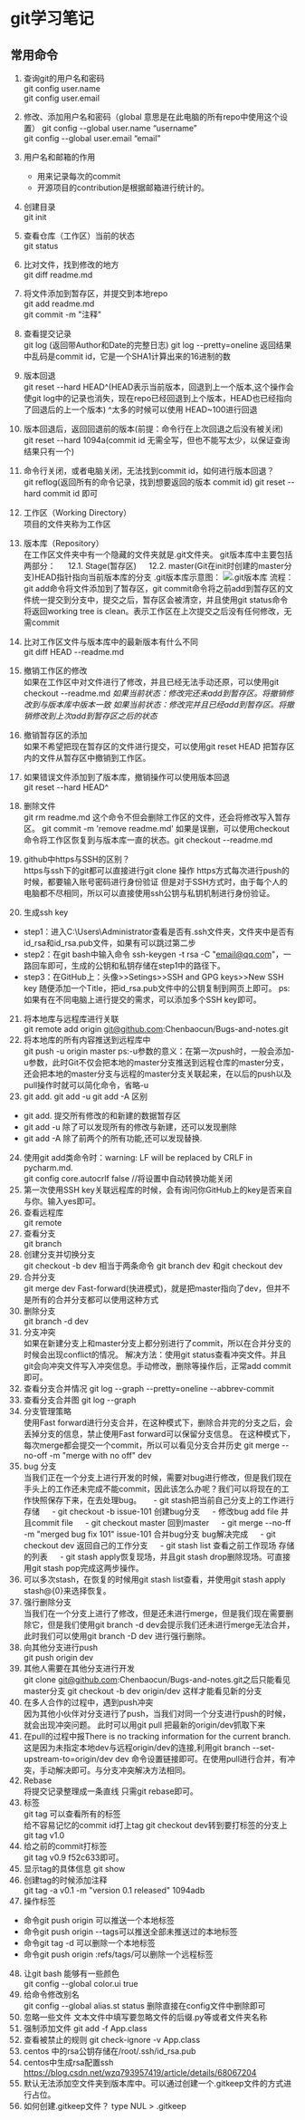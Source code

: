 # git学习笔记

## 常用命令
1. 查询git的用户名和密码  
git config user.name  
git config user.email

2. 修改、添加用户名和密码（global 意思是在此电脑的所有repo中使用这个设置）
git config --global user.name “username”  
git config --global user.email “email”  
3. 用户名和邮箱的作用  
   - 用来记录每次的commit
   - 开源项目的contribution是根据邮箱进行统计的。  
4. 创建目录  
   git init  
5. 查看仓库（工作区）当前的状态  
   git status
6. 比对文件，找到修改的地方  
   git diff readme.md
7. 将文件添加到暂存区，并提交到本地repo  
   git add readme.md   
   git commit -m "注释"  
8. 查看提交记录  
git log (返回带Author和Date的完整日志)
git log --pretty=oneline
返回结果中乱码是commit id，它是一个SHA1计算出来的16进制的数
9. 版本回退  
git reset --hard HEAD^(HEAD表示当前版本，回退到上一个版本,这个操作会使git log中的记录也消失，现在repo已经回退到上个版本，HEAD也已经指向了回退后的上一个版本)
^太多的时候可以使用 HEAD~100进行回退
10. 版本回退后，返回回退前的版本(前提：命令行在上次回退之后没有被关闭)  
git reset --hard 1094a(commit id 无需全写，但也不能写太少，以保证查询结果只有一个)
11. 命令行关闭，或者电脑关闭，无法找到commit id，如何进行版本回退？  
git reflog(返回所有的命令记录，找到想要返回的版本 commit id)
git reset --hard commit id 即可
12. 工作区（Working Directory）  
项目的文件夹称为工作区
13. 版本库（Repository）  
在工作区文件夹中有一个隐藏的文件夹就是.git文件夹。
git版本库中主要包括两部分：
&emsp; 12.1. Stage(暂存区)
&emsp; 12.2. master(Git在init时创建的master分支)HEAD指针指向当前版本库的分支
.git版本库示意图：
![.git版本库](/img/Repository.jpg)
流程：git add命令将文件添加到了暂存区，git commit命令将之前add到暂存区的文件统一提交到分支中，提交之后，暂存区会被清空，并且使用git status命令将返回working tree is clean。表示工作区在上次提交之后没有任何修改，无需commit
14. 比对工作区文件与版本库中的最新版本有什么不同  
git diff HEAD --readme.md
15. 撤销工作区的修改  
如果在工作区中对文件进行了修改，并且已经无法手动还原，可以使用git checkout --readme.md
*如果当前状态：修改完还未add到暂存区。将撤销修改到与版本库中版本一致*
*如果当前状态：修改完并且已经add到暂存区。将撤销修改到上次add到暂存区之后的状态*
16. 撤销暂存区的添加  
如果不希望把现在暂存区的文件进行提交，可以使用git reset HEAD <file>把暂存区内的文件从暂存区中撤销到工作区。
17. 如果错误文件添加到了版本库，撤销操作可以使用版本回退  
git reset --hard HEAD^
18. 删除文件  
git rm readme.md 这个命令不但会删除工作区的文件，还会将修改写入暂存区。
git commit -m 'remove readme.md'
如果是误删，可以使用checkout命令将工作区恢复到与版本库一直的状态。git checkout --readme.md
19. github中https与SSH的区别？  
https与ssh下的git都可以直接进行git clone 操作
https方式每次进行push的时候，都要输入账号密码进行身份验证
但是对于SSH方式时，由于每个人的电脑都不尽相同，所以可以直接使用ssh公钥与私钥机制进行身份验证。
20. 生成ssh key  
- step1：进入C:\Users\Administrator查看是否有.ssh文件夹，文件夹中是否有id_rsa和id_rsa.pub文件，如果有可以跳过第二步
- step2：在git bash中输入命令 ssh-keygen -t rsa -C "email@qq.com"，一路回车即可，生成的公钥和私钥存储在step1中的路径下。
- step3：在GitHub上：头像>>Setings>>SSH and GPG keys>>New SSH key 随便添加一个Title，把id_rsa.pub文件中的公钥复制到网页上即可。
ps:如果有在不同电脑上进行提交的需求，可以添加多个SSH key即可。
21. 将本地库与远程库进行关联  
git remote add origin git@github.com:Chenbaocun/Bugs-and-notes.git
22. 将本地库的所有内容推送到远程库中  
git push -u origin master
ps:-u参数的意义：在第一次push时，一般会添加-u参数，此时Git不仅会把本地的master分支推送到远程仓库的master分支，还会把本地的master分支与远程的master分支关联起来，在以后的push以及pull操作时就可以简化命令，省略-u
23. git add. git add -u git add -A 区别  
- git add. 提交所有修改的和新建的数据暂存区
- git add -u 除了可以发现所有的修改与新建，还可以发现删除
- git add -A 除了前两个的所有功能,还可以发现替换.
24. 使用git add类命令时：warning: LF will be replaced by CRLF in pycharm.md.  
git config core.autocrlf false  //将设置中自动转换功能关闭
25. 第一次使用SSH key关联远程库的时候，会有询问你GitHub上的key是否来自与你。输入yes即可。
26. 查看远程库  
git remote
27. 查看分支  
git branch
28. 创建分支并切换分支  
git checkout -b dev
相当于两条命令 git branch dev 和git checkout dev
29. 合并分支  
git merge dev
Fast-forward(快进模式)，就是把master指向了dev，但并不是所有的合并分支都可以使用这种方式
30. 删除分支  
git branch -d dev
31. 分支冲突  
如果在新建分支上和master分支上都分别进行了commit，所以在合并分支的时候会出现conflict的情况。
解决方法：使用git status查看冲突文件。并且git会向冲突文件写入冲突信息。手动修改，删除等操作后，正常add commit即可。
32. 查看分支合并情况
git log --graph --pretty=oneline --abbrev-commit
33. 查看分支合并图
git log --graph
34. 分支管理策略  
使用Fast forward进行分支合并，在这种模式下，删除合并完的分支之后，会丢掉分支的信息，禁止使用Fast forward可以保留分支信息。
在这种模式下，每次merge都会提交一个commit，所以可以看见分支合并历史
git merge --no-off -m "merge with no off" dev
35. bug 分支  
当我们正在一个分支上进行开发的时候，需要对bug进行修改，但是我们现在手头上的工作还未完成不能commit，因此该怎么办呢？我们可以将现在的工作快照保存下来，在去处理bug。
&emsp; - git stash把当前自己分支上的工作进行存储
&emsp; - git checkout -b issue-101 创建bug分支
&emsp; - 修改bug add file 并且commit file
&emsp; - git checkout master 回到master
&emsp; - git merge --no-ff -m "merged bug fix 101" issue-101 合并bug分支 bug解决完成
&emsp; - git checkout dev 返回自己的工作分支
&emsp; - git stash list 查看之前工作现场 存储的列表
&emsp; - git stash apply恢复现场，并且git stash drop删除现场。可直接用git stash pop完成这两步操作。
36. 可以多次stash，在恢复的时候用git stash list查看，并使用git stash apply stash@{0}来选择恢复。
37. 强行删除分支  
当我们在一个分支上进行了修改，但是还未进行merge，但是我们现在需要删除它，但是我们使用git branch -d dev会提示我们还未进行merge无法合并，此时我们可以使用git branch -D dev 进行强行删除。
38. 向其他分支进行push  
git push origin dev
39. 其他人需要在其他分支进行开发  
git clone git@github.com:Chenbaocun/Bugs-and-notes.git之后只能看见master分支
git checkout -b dev origin/dev 这样才能看见新的分支
40. 在多人合作的过程中，遇到push冲突  
因为其他小伙伴对分支进行了push，当我们对同一个分支进行push的时候，就会出现冲突问题。
此时可以用git pull 把最新的origin/dev抓取下来
41. 在pull的过程中报There is no tracking information for the current branch.  
这是因为未指定本地dev与远程origin/dev的连接,利用git branch --set-upstream-to=origin/dev dev
命令设置链接即可。在使用pull进行合并，有冲突，手动解决即可。与分支冲突解决方法相同。
42. Rebase  
将提交记录整理成一条直线
只需git rebase即可。
43. 标签  
git tag 可以查看所有的标签  
给不容易记忆的commit id打上tag
git checkout dev转到要打标签的分支上
git tag v1.0
44. 给之前的commit打标签  
git tag v0.9 f52c633即可。
45. 显示tag的具体信息
git show <tagname>
46. 创建tag的时候添加注释  
git tag -a v0.1 -m "version 0.1 released" 1094adb
47. 操作标签  
- 命令git push origin <tagname>可以推送一个本地标签
- 命令git push origin --tags可以推送全部未推送过的本地标签
- 命令git tag -d <tagname>可以删除一个本地标签
- 命令git push origin :refs/tags/<tagname>可以删除一个远程标签
48. 让git bash 能够有一些颜色   
git config --global color.ui true
49. 给命令修改别名  
 git config --global alias.st status 删除直接在config文件中删除即可
50. 忽略一些文件
文本文件中填写要忽略文件的后缀.py等或者文件夹名称
51. 强制添加文件
git add -f App.class
52. 查看被禁止的规则
git check-ignore -v App.class
53. centos 中的rsa公钥存储在/root/.ssh/id_rsa.pub
53. centos中生成rsa配置ssh
https://blog.csdn.net/wzq793957419/article/details/68067204
54. 默认无法添加空文件夹到版本库中。可以通过创建一个.gitkeep文件的方式进行占位。
55. 如何创建.gitkeep文件？
type NUL > .gitkeep
